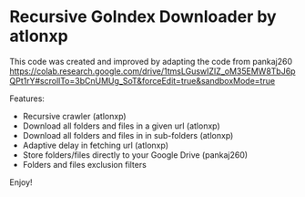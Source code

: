 # Recursive GoIndex Downloader by atlonxp

This code was created and improved by adapting the code from pankaj260 https://colab.research.google.com/drive/1tmsLGuswIZIZ_oM35EMW8TbJ6pQPt1rY#scrollTo=3bCnUMUg_SoT&forceEdit=true&sandboxMode=true

Features:
- Recursive crawler (atlonxp)
- Download all folders and files in a given url (atlonxp)
- Download all folders and files in in sub-folders (atlonxp)
- Adaptive delay in fetching url (atlonxp)
- Store folders/files directly to your Google Drive (pankaj260)
- Folders and files exclusion filters

Enjoy!
